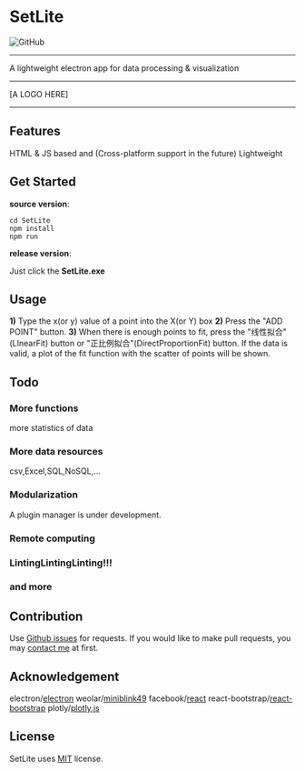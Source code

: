 # SetLite
![GitHub](https://img.shields.io/github/license/mashape/apistatus.svg)

------

A lightweight electron app for data processing & visualization

------

[A LOGO HERE]

------
## Features

HTML & JS based and (Cross-platform support in the future)
Lightweight

## Get Started
**source version**:
```
cd SetLite
npm install
npm run
```
**release version**:

Just click the **SetLite.exe**

## Usage
**1)** Type the x(or y) value of a point into the X(or Y) box
**2)** Press the "ADD POINT" button.
**3)** When there is enough points to fit, press the "线性拟合"(LInearFit) button or "正比例拟合"(DirectProportionFit) button. 
If the data is valid, a plot of the fit function with the scatter of points will be shown.  

## Todo

### More functions
more statistics of data
### More data resources
csv,Excel,SQL,NoSQL,... 
### Modularization
A plugin manager is under development.
### Remote computing
### LintingLintingLinting!!!
### and more

## Contribution
Use [Github issues](https://github.com/xuehongyanL/SetLite/issues) for requests.
If you would like to make pull requests, you may [contact me](mail://shortmund09@gmail.com) at first.

## Acknowledgement

electron/[electron](https://github.com/electron/electron)
weolar/[miniblink49](https://github.com/weolar/miniblink49)
facebook/[react](https://github.com/facebook/react)
react-bootstrap/[react-bootstrap](https://github.com/react-bootstrap/react-bootstrap)
plotly/[plotly.js](https://github.com/plotly/plotly.js)

## License

SetLite uses [MIT](https://mit-license.org/) license.